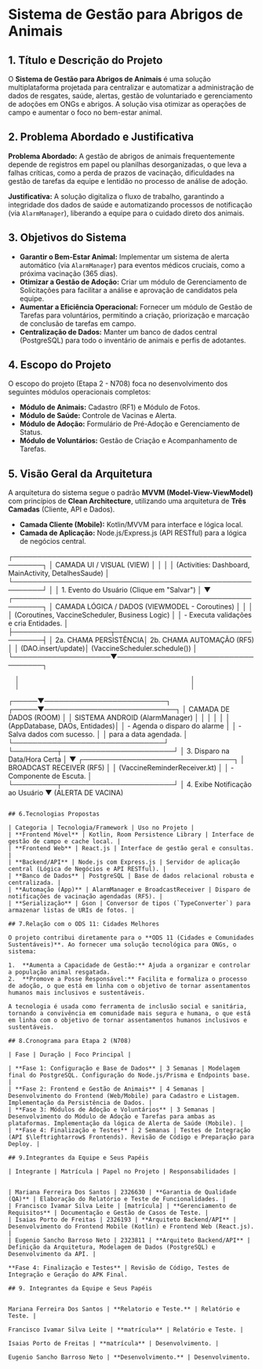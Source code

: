 # Sistema de Gestão para Abrigos de Animais

## 1. Título e Descrição do Projeto

O **Sistema de Gestão para Abrigos de Animais** é uma solução multiplataforma projetada para centralizar e automatizar a administração de dados de resgates, saúde, alertas, gestão de voluntariado e gerenciamento de adoções em ONGs e abrigos. A solução visa otimizar as operações de campo e aumentar o foco no bem-estar animal.

## 2. Problema Abordado e Justificativa

**Problema Abordado:** A gestão de abrigos de animais frequentemente depende de registros em papel ou planilhas desorganizadas, o que leva a falhas críticas, como a perda de prazos de vacinação, dificuldades na gestão de tarefas da equipe e lentidão no processo de análise de adoção.

**Justificativa:** A solução digitaliza o fluxo de trabalho, garantindo a integridade dos dados de saúde e automatizando processos de notificação (via `AlarmManager`), liberando a equipe para o cuidado direto dos animais.

## 3. Objetivos do Sistema

* **Garantir o Bem-Estar Animal:** Implementar um sistema de alerta automático (via `AlarmManager`) para eventos médicos cruciais, como a próxima vacinação (365 dias).
* **Otimizar a Gestão de Adoção:** Criar um módulo de Gerenciamento de Solicitações para facilitar a análise e aprovação de candidatos pela equipe.
* **Aumentar a Eficiência Operacional:** Fornecer um módulo de Gestão de Tarefas para voluntários, permitindo a criação, priorização e marcação de conclusão de tarefas em campo.
* **Centralização de Dados:** Manter um banco de dados central (PostgreSQL) para todo o inventário de animais e perfis de adotantes.

## 4. Escopo do Projeto

O escopo do projeto (Etapa 2 - N708) foca no desenvolvimento dos seguintes módulos operacionais completos:

* **Módulo de Animais:** Cadastro (RF1) e Módulo de Fotos.
* **Módulo de Saúde:** Controle de Vacinas e Alerta.
* **Módulo de Adoção:** Formulário de Pré-Adoção e Gerenciamento de Status.
* **Módulo de Voluntários:** Gestão de Criação e Acompanhamento de Tarefas.

## 5. Visão Geral da Arquitetura

A arquitetura do sistema segue o padrão **MVVM (Model-View-ViewModel)** com princípios de **Clean Architecture**, utilizando uma arquitetura de **Três Camadas** (Cliente, API e Dados).

* **Camada Cliente (Mobile):** Kotlin/MVVM para interface e lógica local.
* **Camada de Aplicação:** Node.js/Express.js (API RESTful) para a lógica de negócios central.


┌────────────────────────────────────────────────────────┐
│               CAMADA UI / VISUAL (VIEW)                │
│                                                        │
│  (Activities: Dashboard, MainActivity, DetalhesSaude)  │
└────────────────────────────────────────────────────────┘
                 │
                 │ 1. Evento do Usuário (Clique em "Salvar")
                 │
                 ▼
┌────────────────────────────────────────────────────────┐
│       CAMADA LÓGICA / DADOS (VIEWMODEL - Coroutines)   │
│                                                        │
│  (Coroutines, VaccineScheduler, Business Logic)        │
│  - Executa validações e cria Entidades.                │
├────────────────────┬───────────────────────────────────┤
│ 2a. CHAMA PERSISTÊNCIA│ 2b. CHAMA AUTOMAÇÃO (RF5)         │
│ (DAO.insert/update)│ (VaccineScheduler.schedule())     │
└────────────────────▼───────────────────────────────────┐

      │                                                 │
      │                                                 │
┌─────▼─────────────────────────┐                   ┌─────▼───────────────────────────┐
│     CAMADA DE DADOS (ROOM)    │                   │ SISTEMA ANDROID (AlarmManager)  │
│                               │                   │                                 │
│  (AppDatabase, DAOs, Entidades)│                   │ - Agenda o disparo do alarme    │
│  - Salva dados com sucesso.   │                   │   para a data agendada.         │
└───────────────────────────────┘                   └─────────┬───────────────────────┘
                                                              │ 3. Disparo na Data/Hora Certa
                                                              │
                                                              ▼
                                                 ┌───────────────────────────────┐
                                                 │   BROADCAST RECEIVER (RF5)    │
                                                 │ (VaccineReminderReceiver.kt)  │
                                                 │ - Componente de Escuta.       │
                                                 └─────────┬───────────────────────┘
                                                           │ 4. Exibe Notificação ao Usuário
                                                           ▼
                                                   (ALERTA DE VACINA)
````

## 6.Tecnologias Propostas

| Categoria | Tecnologia/Framework | Uso no Projeto |
| **Frontend Móvel** | Kotlin, Room Persistence Library | Interface de gestão de campo e cache local. |
| **Frontend Web** | React.js | Interface de gestão geral e consultas. |
| **Backend/API** | Node.js com Express.js | Servidor de aplicação central (Lógica de Negócios e API RESTful). |
| **Banco de Dados** | PostgreSQL | Base de dados relacional robusta e centralizada. |
| **Automação (App)** | AlarmManager e BroadcastReceiver | Disparo de notificações de vacinação agendadas (RF5). |
| **Serialização** | Gson | Conversor de tipos (`TypeConverter`) para armazenar listas de URIs de fotos. |

## 7.Relação com o ODS 11: Cidades Melhores

O projeto contribui diretamente para o **ODS 11 (Cidades e Comunidades Sustentáveis)**. Ao fornecer uma solução tecnológica para ONGs, o sistema:

1.  **Aumenta a Capacidade de Gestão:** Ajuda a organizar e controlar a população animal resgatada.
2.  **Promove a Posse Responsável:** Facilita e formaliza o processo de adoção, o que está em linha com o objetivo de tornar assentamentos humanos mais inclusivos e sustentáveis.

A tecnologia é usada como ferramenta de inclusão social e sanitária, tornando a convivência em comunidade mais segura e humana, o que está em linha com o objetivo de tornar assentamentos humanos inclusivos e sustentáveis.

## 8.Cronograma para Etapa 2 (N708)

| Fase | Duração | Foco Principal |

| **Fase 1: Configuração e Base de Dados** | 3 Semanas | Modelagem final do PostgreSQL. Configuração do Node.js/Prisma e Endpoints base. |
| **Fase 2: Frontend e Gestão de Animais** | 4 Semanas | Desenvolvimento do Frontend (Web/Mobile) para Cadastro e Listagem. Implementação da Persistência de Dados. |
| **Fase 3: Módulos de Adoção e Voluntários** | 3 Semanas | Desenvolvimento do Módulo de Adoção e Tarefas para ambas as plataformas. Implementação da lógica de Alerta de Saúde (Mobile). |
| **Fase 4: Finalização e Testes** | 2 Semanas | Testes de Integração (API $\leftrightarrow$ Frontends). Revisão de Código e Preparação para Deploy. |

## 9.Integrantes da Equipe e Seus Papéis

| Integrante | Matrícula | Papel no Projeto | Responsabilidades |


| Mariana Ferreira Dos Santos | 2326630 | **Garantia de Qualidade (QA)** | Elaboração do Relatório e Teste de Funcionalidades. |
| Francisco Ivamar Silva Leite | [matrícula] | **Gerenciamento de Requisitos** | Documentação e Gestão de Casos de Teste. |
| Isaias Porto de Freitas | 2326193 | **Arquiteto Backend/API** | Desenvolvimento do Frontend Mobile (Kotlin) e Frontend Web (React.js). |
| Eugenio Sancho Barroso Neto | 2323811 | **Arquiteto Backend/API** | Definição da Arquitetura, Modelagem de Dados (PostgreSQL) e Desenvolvimento da API. |

**Fase 4: Finalização e Testes** | Revisão de Código, Testes de Integração e Geração do APK Final. 

## 9. Integrantes da Equipe e Seus Papéis


Mariana Ferreira Dos Santos | **Relatorio e Teste.** | Relatório e Teste. |

Francisco Ivamar Silva Leite | **matrícula** | Relatório e Teste. |

Isaias Porto de Freitas | **matrícula** | Desenvolvimento. |

Eugenio Sancho Barroso Neto | **Desenvolvimento.** | Desenvolvimento.

